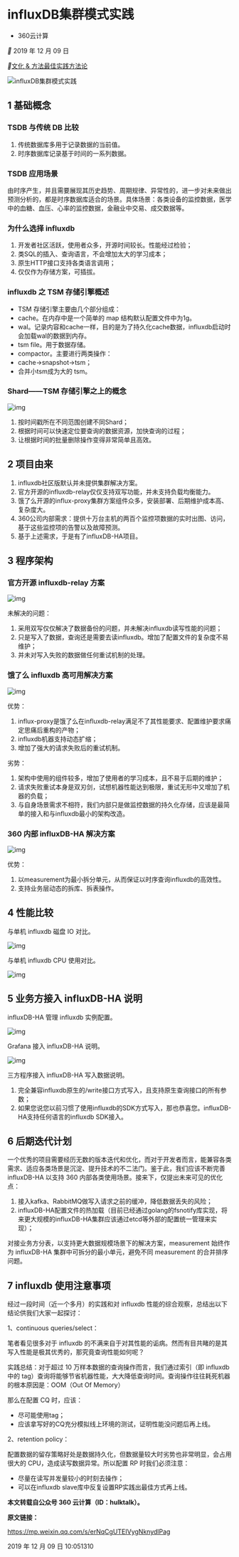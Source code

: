 # influxDB集群模式实践



- 360云计算



** 2019 年 12 月 09 日

**[文化 & 方法](https://www.infoq.cn/topic/culture-methods)[最佳实践](https://www.infoq.cn/topic/best-practices)[方法论](https://www.infoq.cn/topic/methodologies)



![influxDB集群模式实践](influxDB集群模式实践-InfoQ.assets/1b9961e1e62933a75feefae8fe2fd404.jpg)

## 1 基础概念



### TSDB 与传统 DB 比较



1. 传统数据库多用于记录数据的当前值。
2. 时序数据库记录基于时间的一系列数据。



### TSDB 应用场景



由时序产生，并且需要展现其历史趋势、周期规律、异常性的，进一步对未来做出预测分析的，都是时序数据库适合的场景。具体场景：各类设备的监控数据，医学中的血糖、血压、心率的监控数据，金融业中交易、成交数据等。



### 为什么选择 influxdb



1. 开发者社区活跃，使用者众多，开源时间较长。性能经过检验；
2. 类SQL的插入、查询语言，不会增加太大的学习成本；
3. 原生HTTP接口支持各类语言调用；
4. 仅仅作为存储方案，可插拔。



### influxdb 之 TSM 存储引擎概述



- TSM 存储引擎主要由几个部分组成：
- cache。在内存中是一个简单的 map 结构默认配置文件中为1g。
- wal。记录内容和cache一样，目的是为了持久化cache数据，influxdb启动时会加载wal的数据到内存。
- tsm file。用于数据存储。
- compactor。主要进行两类操作：
- cache->snapshot->tsm；
- 合并小tsm成为大的   tsm。



### Shard——TSM 存储引擎之上的概念



![img](influxDB集群模式实践-InfoQ.assets/89e16bf0bbc1be387d3a04ac2eb861b3.png)



1. 按时间戳所在不同范围创建不同Shard；
2. 根据时间可以快速定位要查询的数据资源，加快查询的过程；
3. 让根据时间的批量删除操作变得非常简单且高效。



## 2 项目由来



1. influxdb社区版默认并未提供集群解决方案。
2. 官方开源的influxdb-relay仅仅支持双写功能，并未支持负载均衡能力。
3. 饿了么开源的influx-proxy集群方案组件众多，安装部署、后期维护成本高、复杂度大。
4. 360公司内部需求：提供十万台主机的两百个监控项数据的实时出图、访问，基于这些监控项的告警以及故障预测。
5. 基于上述需求，于是有了influxDB-HA项目。



## 3 程序架构



### 官方开源 influxdb-relay 方案



![img](influxDB集群模式实践-InfoQ.assets/b61f97057362cb84da2d5fc03945fc4c.png)



未解决的问题：



1. 采用双写仅仅解决了数据备份的问题，并未解决influxdb读写性能的问题；
2. 只是写入了数据，查询还是需要去读influxdb。增加了配置文件的复杂度不易维护；
3. 并未对写入失败的数据做任何重试机制的处理。



### 饿了么 influxdb 高可用解决方案



![img](influxDB集群模式实践-InfoQ.assets/39d3b9260be68290cdaa33cbd7120035.png)



优势：



1. influx-proxy是饿了么在influxdb-relay满足不了其性能要求、配置维护要求痛定思痛后重构的产物；
2. influxdb机器支持动态扩缩；
3. 增加了强大的请求失败后的重试机制。



劣势：



1. 架构中使用的组件较多，增加了使用者的学习成本，且不易于后期的维护；
2. 请求失败重试本身是双刃剑，试想机器性能达到极限，重试无形中又增加了机器的负载；
3. 与自身场景需求不相符，我们内部只是做监控数据的持久化存储，应该是最简单的接入和与influxdb最小的架构改造。



### 360 内部 influxDB-HA 解决方案



![img](influxDB集群模式实践-InfoQ.assets/f0417a994cc2364c2cb5d015b374b3ba.png)



优势：



1. 以measurement为最小拆分单元，从而保证以时序查询influxdb的高效性。
2. 支持业务层动态的拆库、拆表操作。



## 4 性能比较



与单机 influxdb 磁盘 IO 对比。



![img](influxDB集群模式实践-InfoQ.assets/cdd1b53b4da97686be5ffb2eeda3dbd8.png)



与单机 influxdb CPU 使用对比。



![img](influxDB集群模式实践-InfoQ.assets/9219ae5de15567a33c3e4adce93e42ea.png)



## 5 业务方接入 influxDB-HA 说明



influxDB-HA 管理 influxdb 实例配置。



![img](influxDB集群模式实践-InfoQ.assets/14ad9150986a7ab969a28eaba01e5b5e.png)



Grafana 接入 influxDB-HA 说明。



![img](influxDB集群模式实践-InfoQ.assets/fc568bf44c8979bac01a40cc4f06ac98.png)



三方程序接入 influxDB-HA 写入数据说明。



1. 完全兼容influxdb原生的/write接口方式写入，且支持原生查询接口的所有参数；
2. 如果您说您以前习惯了使用influxdb的SDK方式写入，那也恭喜您。influxDB-HA支持任何语言的influxdb SDK接入。



## 6 后期迭代计划



一个优秀的项目需要经历无数的版本迭代和优化，而对于开发者而言，能兼容各类需求、适应各类场景是沉淀、提升技术的不二法门。鉴于此，我们应该不断完善 influxDB-HA 以支持 360 内部各类使用场景。接来下，仅提出未来可见的优化点：



1. 接入kafka、RabbitMQ做写入请求之前的缓冲，降低数据丢失的风险；
2. influxDB-HA配置文件的热加载（目前已经通过golang的fsnotify库实现，将来更大规模的influxDB-HA集群应该通过etcd等外部的配置统一管理来实现）；



对接业务方分表，以支持更大数据规模场景下的解决方案，measurement 始终作为 influxDB-HA 集群中可拆分的最小单元，避免不同 measurement 的合并排序问题。



## 7 influxdb 使用注意事项



经过一段时间（近一个多月）的实践和对 influxdb 性能的综合观察，总结出以下结论供我们大家一起探讨：



1、continuous queries/select：



笔者看见很多对于 influxdb 的不满来自于对其性能的诟病。然而有目共睹的是其写入性能是极其优秀的，那究竟查询性能如何呢？



实践总结：对于超过 10 万样本数据的查询操作而言，我们通过索引（即 influxdb 中的 tag）查询将能够节省机器性能，大大降低查询时间。查询操作往往耗死机器的根本原因是：OOM（Out Of Memory）



那么在配置 CQ 时，应该：



- 尽可能使用tag；
- 应该拿写好的CQ充分模拟线上环境的测试，证明性能没问题后再上线。



2、retention policy：



配置数据的留存策略好处是数据持久化，但数据量较大时劣势也非常明显，会占用很大的 CPU，造成读写数据异常。所以配置 RP 时我们必须注意：



- 尽量在读写并发量较小的时刻去操作；
- 可以在influxdb slave库中反复设置RP实践出最佳方式再上线。



**本文转载自公众号 360 云计算（ID：hulktalk）。**



**原文链接：**



https://mp.weixin.qq.com/s/erNqCgUTEIVygNknydlPag



2019 年 12 月 09 日 10:051310